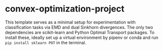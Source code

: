 # convex-optimization-project
This template serves as a minimal setup for experimentation with classification tasks via EMD and dual Sinkhorn divergences.
The only two dependencies are scikit-learn and Python Optimal Transport packages.
To install these, ideally set up a virtual environment by pipenv or conda and run
```pip install sklearn POT```
in the terminal.
